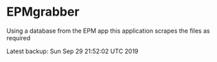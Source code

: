 # EPMgrabber
Using a database from the EPM app this application scrapes the files as required


Latest backup: Sun Sep 29 21:52:02 UTC 2019
